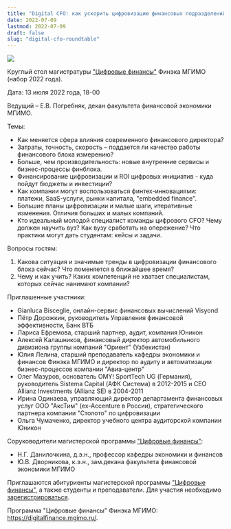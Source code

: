 ```yaml
---
title: "Digital CFO: как ускорить цифровизацию финансовых подразделений?"
date: 2022-07-09
lastmod: 2022-07-09
draft: false
slug: "digital-cfo-roundtable"
---
```


[digital]: /program/masters/digital-finance
[econ-badge-mag]: https://img.shields.io/badge/Экономика-Цифровые_финансы-1EB3A1

[![][econ-badge-mag]][digital]

Круглый стол магистратуры ["Цифровые финансы"][digital] Финэка МГИМО (набор 2022 года).

Дата: 13 июля 2022 года, 18-00

Ведущий – Е.В. Погребняк, декан факультета финансовой экономики МГИМО.

Темы:

- Как меняется сфера влияния современного финансового директора?
- Затраты, точность, скорость – поддается ли качество работы финансового блока измерению?
- Больше, чем производительность: новые внутренние сервисы и бизнес-процессы финблока.
- Финансирование цифровизации и ROI цифровых инициатив - куда пойдут бюджеты и инвестиции?
- Как компании могут воспользоваться финтех-инновациями: платежи, SaaS-услуги, рынки капитала, "embedded finance".
- Большие планы цифровизации и малые шаги, итеративные изменения. Отличия больших и малых компаний.
- Кто идеальный молодой специалист команды цифрового CFO? Чему должен научить вуз? Как вузу сработать на опережение? Что практики могут дать студентам: кейсы и задачи.

Вопросы гостям:

1. Какова ситуация и значимые тренды в цифровизации финансового блока сейчас? Что поменяется в ближайшее время?
2. Чему и как учить? Каких компетенций не хватает специалистам, которых сейчас нанимают компании?

Приглашенные участники:

- Gianluca Bisceglie, онлайн-сервис финансовых вычислений Visyond
- Пётр Дорожкин, руководитель Управления финансовой эффективности, Банк ВТБ
- Лариса Ефремова, старший партнер, аудит, компания Юникон
- Алексей Калашников, финансовый директор автомобильного дивизиона группы компаний "Ориент" (Узбекистан)
- Юлия Лелина, старший преподаватель кафедры экономики и финансов Финэка МГИМО и директор по аудиту и автоматизации бизнес-процессов компании "Авиа-центр"
- Олег Мазуров, основатель OMY! SportTech UG (Германия), руководитель Sistema Capital (АФК Система) в 2012-2015 и CEO Allianz Investments (Allianz SE) в 2004-2011
- Ирина Одинаева, управляющий директор департамента финансовых услуг ООО "АксТим" (ex-Accenture в России), стратегического партнера компании "Столото" по цифровизации
- Ольга Чумаченко, директор учебного центра аудиторской компании Юникон

Соруководители магистерской программы ["Цифровые финансы"][digital]:

- Н.Г. Данилочкина, д.э.н., профессор кафедры экономики и финансов
- Ю.В. Дворникова, к.э.н., зам.декана факультета финансовой экономики МГИМО

Приглашаются абитуриенты магистерской программы ["Цифровые финансы"][digital], а также студенты и преподаватели. Для участия необходимо [зарегистрироваться](https://docs.google.com/forms/d/e/1FAIpQLSdTbeQ3aTncwYZil2nZ0zfR2mSi7UtnefrjqdvH7iPVgebGcQ/viewform).

Программа "Цифровые финансы" Финэка МГИМО: <https://digitalfinance.mgimo.ru/>.
